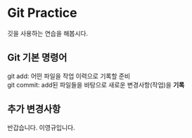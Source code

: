 # Git Practice

깃을 사용하는 연습을 해봅시다.

## Git 기본 명령어

git add: 어떤 파일을 작업 이력으로 기록할 준비  
git commit: add된 파일들을 바탕으로 새로운 변경사항(작업)을 **기록**

## 추가 변경사항

반갑습니다. 이영규입니다. 



